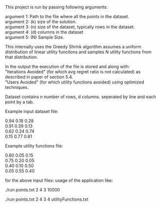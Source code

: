 This project is run by passing following arguments:

argument 1: Path to the file where all the points in the dataset.<br/>
argument 2: (k) size of the solution.<br/>
argument 3: (n) size of the dataset, typically rows in the dataset.<br/>
argument 4: (d) columns in the dataset<br/>
argument 5: (N) Sample Size.<br/>

This internally uses the Greedy Shrink algorithm assumes a uniform distribution of linear utility funcitons and samples N utility functions from that distribution.

In the output the execution of the file is stored and along with: <br/>
"Iterations Avoided" (for which avg regret ratio is not calculated) as described in paper of section 5.4.<br/>
"Users Avoided" (for which utility functions avoided) using optimized techniques.<br/>

Dataset contains n number of rows, d columns. seperated by line and each point by a tab.


Example input dataset file:

0.94	0.18	0.28<br/>
0.91	0.39	0.13<br/>
0.62	0.24	0.74<br/>
0.15	0.77	0.61<br/>


Example utility functions file:

0.80	0.05	0.15<br/>
0.75	0.20	0.05<br/>
0.40	0.10	0.50<br/>
0.05	0.55	0.40<br/>


for the above input files: usage of the application like:

./run points.txt 2 4 3 10000

./run points.txt 2 4 3 4 utilityFunctions.txt
